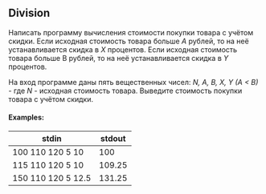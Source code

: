 ## Division

Написать программу вычисления стоимости покупки товара с учётом скидки. Если исходная стоимость товара больше *A* рублей, то на неё устанавливается скидка в *X* процентов. Если исходная стоимость товара больше B рублей, то на неё устанавливается скидка в *Y* процентов.

На вход программе даны пять вещественных чисел: *N, A, B, X, Y (A < B)* - где *N* - исходная стоимость товара. Выведите стоимость покупки товара с учётом скидки.

#### Examples:
stdin	             |  stdout
------------------ |  ------
100 110 120 5 10   |	100
115 110 120 5 10   |  109.25
150 110 120 5 12.5 |	131.25
